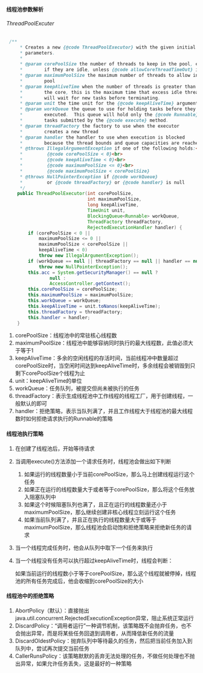 #### 线程池参数解析

###### ThreadPoolExcuter

```java
 /**
     * Creates a new {@code ThreadPoolExecutor} with the given initial
     * parameters.
     *
     * @param corePoolSize the number of threads to keep in the pool, even
     *        if they are idle, unless {@code allowCoreThreadTimeOut} is set
     * @param maximumPoolSize the maximum number of threads to allow in the
     *        pool
     * @param keepAliveTime when the number of threads is greater than
     *        the core, this is the maximum time that excess idle threads
     *        will wait for new tasks before terminating.
     * @param unit the time unit for the {@code keepAliveTime} argument
     * @param workQueue the queue to use for holding tasks before they are
     *        executed.  This queue will hold only the {@code Runnable}
     *        tasks submitted by the {@code execute} method.
     * @param threadFactory the factory to use when the executor
     *        creates a new thread
     * @param handler the handler to use when execution is blocked
     *        because the thread bounds and queue capacities are reached
     * @throws IllegalArgumentException if one of the following holds:<br>
     *         {@code corePoolSize < 0}<br>
     *         {@code keepAliveTime < 0}<br>
     *         {@code maximumPoolSize <= 0}<br>
     *         {@code maximumPoolSize < corePoolSize}
     * @throws NullPointerException if {@code workQueue}
     *         or {@code threadFactory} or {@code handler} is null
     */
    public ThreadPoolExecutor(int corePoolSize,
                              int maximumPoolSize,
                              long keepAliveTime,
                              TimeUnit unit,
                              BlockingQueue<Runnable> workQueue,
                              ThreadFactory threadFactory,
                              RejectedExecutionHandler handler) {
        if (corePoolSize < 0 ||
            maximumPoolSize <= 0 ||
            maximumPoolSize < corePoolSize ||
            keepAliveTime < 0)
            throw new IllegalArgumentException();
        if (workQueue == null || threadFactory == null || handler == null)
            throw new NullPointerException();
        this.acc = System.getSecurityManager() == null ?
                null :
                AccessController.getContext();
        this.corePoolSize = corePoolSize;
        this.maximumPoolSize = maximumPoolSize;
        this.workQueue = workQueue;
        this.keepAliveTime = unit.toNanos(keepAliveTime);
        this.threadFactory = threadFactory;
        this.handler = handler;
    }
```

1.  corePoolSize：线程池中的常驻核心线程数
2.  maximumPoolSize：线程池中能够容纳同时执行的最大线程数，此值必须大于等于1
3.  keepAliveTime：多余的空闲线程的存活时间，当前线程冲中数量超过corePoolSize时，当空闲时间达到keepAliveTime时，多余线程会被销毁到只剩下corePoolSize个线程为止
4.  unit：keepAliveTime的单位
5.  workQueue：任务队列，被提交但尚未被执行的任务
6.  threadFactory：表示生成线程池中工作线程的线程工厂，用于创建线程，一般默认的即可
7.  handler：拒绝策略，表示当队列满了，并且工作线程大于线程池的最大线程数时如何拒绝请求执行的Runnable的策略

#### 线程池执行策略

1.  在创建了线程池后，开始等待请求

2.  当调用execute()方法添加一个请求任务时，线程池会做出如下判断

    1.  如果运行的线程数量小于当前corePoolSize，那么马上创建线程运行这个任务
    2.  如果正在运行的线程数量大于或者等于corePoolSize，那么将这个任务放入阻塞队列中
    3.  如果这个时候阻塞队列也满了，且正在运行的线程数量还小于maximumPoolSize，那么继续创建非核心线程立刻运行这个任务
    4.  如果当前队列满了，并且正在执行的线程数量大于或等于maximumPoolSize，那么线程池会启动饱和拒绝策略来拒绝新任务的请求

3.  当一个线程完成任务时，他会从队列中取下一个任务来执行

4.  当一个线程没有任务可以执行超过keepAliveTime时，线程会判断：

    如果当前运行的线程数小于等于corePoolSize，那么这个线程就被停掉，线程池的所有任务完成后，他会收缩到corePoolSize的大小



#### 线程池中的拒绝策略



1.  AbortPolicy（默认）：直接抛出java.util.concurrent.RejectedExecutionException异常，阻止系统正常运行
2.  DiscardPolicy：“调用者运行”一种调节机制，该策略既不会抛弃任务，也不会抛出异常，而是将某些任务回退到调用者，从而降低新任务的流量
3.  DiscardOldestPolicy：抛弃队列中等待最久的任务，然后把当前任务加入到队列中，尝试再次提交当前任务
4.  CallerRunsPolicy：该策略默默的丢弃无法处理的任务，不做任何处理也不抛出异常，如果允许任务丢失，这是最好的一种策略